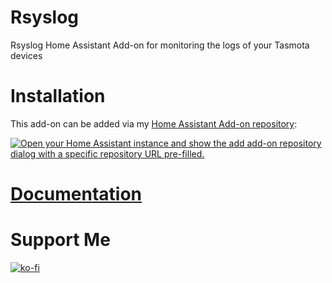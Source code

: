 # Rsyslog
Rsyslog Home Assistant Add-on for monitoring the logs of your Tasmota devices
# Installation
This add-on can be added via my [Home Assistant Add-on repository](https://github.com/ikifar2012/ha-addons):

[![Open your Home Assistant instance and show the add add-on repository dialog with a specific repository URL pre-filled.](https://my.home-assistant.io/badges/supervisor_add_addon_repository.svg)](https://my.home-assistant.io/redirect/supervisor_add_addon_repository/?repository_url=https%3A%2F%2Fgithub.com%2Fikifar2012%2Fha-addons)

# [Documentation](https://addons.mathesonsteplock.ca/docs/addons/rsyslog/basic-config/)

# Support Me 
[![ko-fi](https://ko-fi.com/img/githubbutton_sm.svg)](https://ko-fi.com/mathesonsteplock)

[here]: https://www.home-assistant.io/hassio/installing_third_party_addons/